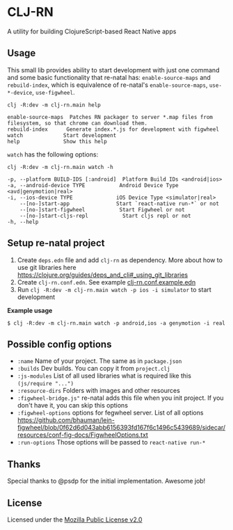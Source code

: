 # CLJ-RN

A utility for building ClojureScript-based React Native apps

## Usage

This small lib provides ability to start development with just one command and some basic functionality that re-natal has: `enable-source-maps` and `rebuild-index`, which is equivalence of re-natal's `enable-source-maps`, `use-*-device`, `use-figwheel`.

```
clj -R:dev -m clj-rn.main help

enable-source-maps  Patches RN packager to server *.map files from filesystem, so that chrome can download them.
rebuild-index      Generate index.*.js for development with figwheel
watch             Start development
help              Show this help
```

`watch` has the following options:
```
clj -R:dev -m clj-rn.main watch -h

-p, --platform BUILD-IDS [:android]  Platform Build IDs <android|ios>
-a, --android-device TYPE           Android Device Type <avd|genymotion|real>
-i, --ios-device TYPE              iOS Device Type <simulator|real>
    --[no-]start-app               Start `react-native run-*` or not
    --[no-]start-figwheel           Start Figwheel or not
    --[no-]start-cljs-repl           Start cljs repl or not
-h, --help
```

## Setup re-natal project

1. Create `deps.edn` file and add `clj-rn` as dependency. More about how to use git libraries here https://clojure.org/guides/deps_and_cli#_using_git_libraries
2. Create `clj-rn.conf.edn`. See example [clj-rn.conf.example.edn](clj-rn.conf.example.edn)
3. Run `clj -R:dev -m clj-rn.main watch -p ios -i simulator` to start development

**Example usage**

```
$ clj -R:dev -m clj-rn.main watch -p android,ios -a genymotion -i real

```

## Possible config options

- `:name` Name of your project. The same as in `package.json`
- `:builds` Dev builds. You can copy it from `project.clj`
- `:js-modules` List of all used libraries what is required like this `(js/require "...")`
- `:resource-dirs` Folders with images and other resources
- `:figwheel-bridge.js"` re-natal adds this file when you init project. If you don't have it, you can skip this options
- `:figwheel-options` options for fegwheel server. List of all options https://github.com/bhauman/lein-figwheel/blob/0f62d6d043abb6156393fd167f6c1496c5439689/sidecar/resources/conf-fig-docs/FigwheelOptions.txt
- `:run-options` Those options will be passed to `react-native run-*`

## Thanks

Special thanks to @psdp for the initial implementation. Awesome job!

## License

Licensed under the [Mozilla Public License v2.0](LICENSE.md)
